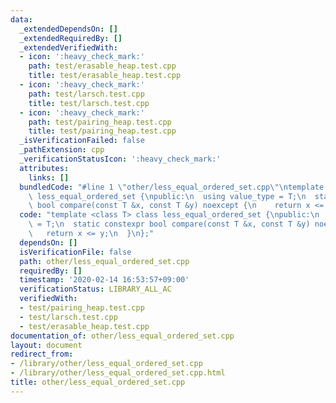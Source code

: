 ```yaml
---
data:
  _extendedDependsOn: []
  _extendedRequiredBy: []
  _extendedVerifiedWith:
  - icon: ':heavy_check_mark:'
    path: test/erasable_heap.test.cpp
    title: test/erasable_heap.test.cpp
  - icon: ':heavy_check_mark:'
    path: test/larsch.test.cpp
    title: test/larsch.test.cpp
  - icon: ':heavy_check_mark:'
    path: test/pairing_heap.test.cpp
    title: test/pairing_heap.test.cpp
  _isVerificationFailed: false
  _pathExtension: cpp
  _verificationStatusIcon: ':heavy_check_mark:'
  attributes:
    links: []
  bundledCode: "#line 1 \"other/less_equal_ordered_set.cpp\"\ntemplate <class T> class\
    \ less_equal_ordered_set {\npublic:\n  using value_type = T;\n  static constexpr\
    \ bool compare(const T &x, const T &y) noexcept {\n    return x <= y;\n  }\n};\n"
  code: "template <class T> class less_equal_ordered_set {\npublic:\n  using value_type\
    \ = T;\n  static constexpr bool compare(const T &x, const T &y) noexcept {\n \
    \   return x <= y;\n  }\n};"
  dependsOn: []
  isVerificationFile: false
  path: other/less_equal_ordered_set.cpp
  requiredBy: []
  timestamp: '2020-02-14 16:53:57+09:00'
  verificationStatus: LIBRARY_ALL_AC
  verifiedWith:
  - test/pairing_heap.test.cpp
  - test/larsch.test.cpp
  - test/erasable_heap.test.cpp
documentation_of: other/less_equal_ordered_set.cpp
layout: document
redirect_from:
- /library/other/less_equal_ordered_set.cpp
- /library/other/less_equal_ordered_set.cpp.html
title: other/less_equal_ordered_set.cpp
---
```


